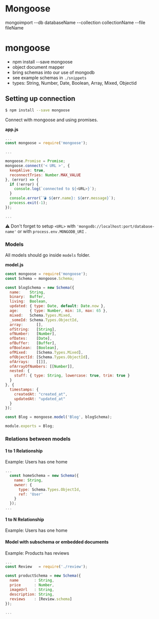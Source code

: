 # Mongoose

mongoimport --db databaseName --collection collectionName --file fileName

# mongoose

* npm install --save mongoose
* object document mapper
* bring schemas into our use of mongodb
* see example schemas in
  `./snippets`
* types: String, Number, Date, Boolean, Array, Mixed, Objectid

## Setting up connection

```bash
$ npm install --save mongoose
```

Connect with mongoose and using promises.

**app.js**

```javascript
...
const mongoose = require('mongoose');

...

mongoose.Promise = Promise;
mongoose.connect('< URL >', {
  keepAlive: true,
  reconnectTries: Number.MAX_VALUE
}, (error) => {
  if (!error) { 
    console.log(`connected to ${<URL>}`);
  }
  console.error(`💣 ${err.name}: ${err.message}`);
  process.exit(-1);
});

...
```

⚠️ Don't forget to setup `<URL>` with `'mongodb://localhost:port/database-name'` or with `process.env.MONGODB_URI` .

### Models

All models should go inside `models` folder.

**model.js**

```javascript
const mongoose = require('mongoose');
const Schema = mongoose.Schema;

const blogSchema = new Schema({
  name:    String,
  binary:  Buffer,
  living:  Boolean,
  updated: { type: Date, default: Date.now },
  age:     { type: Number, min: 18, max: 65 },
  mixed:   Schema.Types.Mixed,
  _someId: Schema.Types.ObjectId,
  array:      [],
  ofString:   [String],
  ofNumber:   [Number],
  ofDates:    [Date],
  ofBuffer:   [Buffer],
  ofBoolean:  [Boolean],
  ofMixed:    [Schema.Types.Mixed],
  ofObjectId: [Schema.Types.ObjectId],
  ofArrays:   [[]],
  ofArrayOfNumbers: [[Number]],
  nested: {
    stuff: { type: String, lowercase: true, trim: true }
  }
}, {
  timestamps: {
    createdAt: "created_at",
    updatedAt: "updated_at"
  }
});

const Blog = mongoose.model('Blog', blogSchema);

module.exports = Blog;
```

### Relations between models

#### 1 to 1 Relationship

Example: Users has one home

```javascript
...
  const homeSchema = new Schema({
    name: String,
    owner: {
      type: Schema.Types.ObjectId,
      ref: 'User'
    }
  });
...
```

#### 1 to N Relationship

Example: Users has one home

#### Model with subschema or embedded documents

Example: Products has reviews

```js
...
const Review   = require('./review');

const productSchema = new Schema({
  name       : String,
  price      : Number,
  imageUrl   : String,
  description: String,
  reviews    : [Review.schema]
});

...
```





